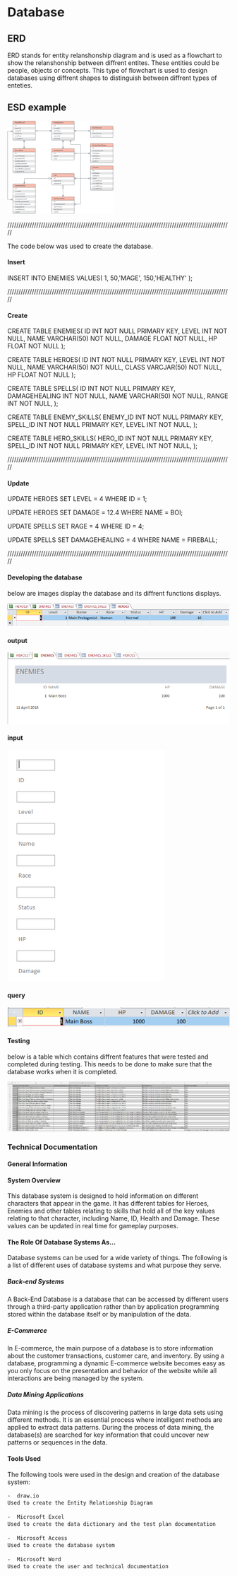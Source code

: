 # Database
## ERD
ERD stands for entity relanshonship diagram and is used as a flowchart to show the relanshonship between diffrent entites. These entities could be people, objects or concepts. This type of flowchart is used to design databases using diffrent shapes to distinguish between diffrent types of enteties.
## ESD example
![ERD flowchart](https://github.com/HORNETJOE/Database/blob/master/ERD.png)

/////////////////////////////////////////////////////////////////////////////////////////////////////

The code below was used to create the database.

#### Insert

INSERT INTO ENEMIES VALUES( 1, 50,'MAGE', 150,'HEALTHY' );

/////////////////////////////////////////////////////////////////////////////////////////////////////

#### Create

CREATE TABLE ENEMIES( ID INT NOT NULL PRIMARY KEY, LEVEL INT NOT NULL, NAME VARCHAR(50) NOT NULL, DAMAGE FLOAT NOT NULL, HP FLOAT NOT NULL );

CREATE TABLE HEROES( ID INT NOT NULL PRIMARY KEY, LEVEL INT NOT NULL, NAME VARCHAR(50) NOT NULL, CLASS VARCJAR(50) NOT NULL, HP FLOAT NOT NULL );

CREATE TABLE SPELLS( ID INT NOT NULL PRIMARY KEY, DAMAGEHEALING INT NOT NULL, NAME VARCHAR(50) NOT NULL, RANGE INT NOT NULL,
);

CREATE TABLE ENEMY_SKILLS( ENEMY_ID INT NOT NULL PRIMARY KEY, SPELL_ID INT NOT NULL PRIMARY KEY, LEVEL INT NOT NULL,
);

CREATE TABLE HERO_SKILLS( HERO_ID INT NOT NULL PRIMARY KEY, SPELL_ID INT NOT NULL PRIMARY KEY, LEVEL INT NOT NULL,
);

/////////////////////////////////////////////////////////////////////////////////////////////////////

#### Update

UPDATE HEROES SET LEVEL = 4 WHERE ID = 1;

UPDATE HEROES SET DAMAGE = 12.4 WHERE NAME = BOI;

UPDATE SPELLS SET RAGE = 4 WHERE ID = 4;

UPDATE SPELLS SET DAMAGEHEALING = 4 WHERE NAME = FIREBALL;

/////////////////////////////////////////////////////////////////////////////////////////////////////

#### Developing the database
below are images display the database and its diffrent functions displays.

![ERD flowchart](https://github.com/HORNETJOE/Database/blob/master/database%20image%20heros.PNG)

#### output
![ERD flowchart](https://github.com/HORNETJOE/Database/blob/master/interface.PNG)

#### input
![ERD flowchart](https://github.com/HORNETJOE/Database/blob/master/input.PNG)

#### query
![ERD flowchart](https://github.com/HORNETJOE/Database/blob/master/query.PNG)

#### Testing
below is a table which contains diffrent features that were tested and completed during testing. This needs to be done to make sure that the database works when it is completed.

![Test Plan](https://github.com/LukeShead/Databases/blob/master/Test%20plan.JPG)

### Technical Documentation

#### General Information

#### System Overview

This database system is designed to hold information on different characters that appear in the game. It has different tables for Heroes, Enemies and other tables relating to skills that hold all of the key values relating to that character, including Name, ID, Health and Damage. These values can be updated in real time for gameplay purposes.

#### The Role Of Database Systems As…

Database systems can be used for a wide variety of things. The following is a list of different uses of database systems and what purpose they serve.

##### Back-end Systems
	
A Back-End Database is a database that can be accessed by different users through a third-party application rather than by application programming stored within the database itself or by manipulation of the data.
	
##### E-Commerce

In E-commerce, the main purpose of a database is to store information about the customer transactions, customer care, and inventory. By using a database,  programming a dynamic E-commerce website becomes easy as you only focus on the presentation and behavior of the website while all interactions are being managed by the system.

##### Data Mining Applications

Data mining is the process of discovering patterns in large data sets using different methods. It is an essential process where intelligent methods are applied to extract data patterns. During the process of data mining, the database(s) are searched for key information that could uncover new patterns or sequences in the data.


#### Tools Used

The following tools were used in the design and creation of the database system:

	-  draw.io 
	Used to create the Entity Relationship Diagram

	-  Microsoft Excel
	Used to create the data dictionary and the test plan documentation

	-  Microsoft Access
	Used to create the database system

 	-  Microsoft Word
	Used to create the user and technical documentation
